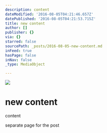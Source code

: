 ```yaml
---
description: content
dateModified: '2016-08-05T04:21:46.657Z'
datePublished: '2016-08-05T04:21:53.715Z'
title: new content
author: []
publisher: {}
via: {}
starred: false
sourcePath: _posts/2016-08-05-new-content.md
inFeed: true
hasPage: false
inNav: false
_type: MediaObject

---
```

![](https://the-grid-user-content.s3-us-west-2.amazonaws.com/1f8ec26f-7aba-4ec5-b668-8a7a2c946ff9.jpg)

# new content

content

separate page for the post